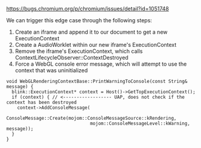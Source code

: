 https://bugs.chromium.org/p/chromium/issues/detail?id=1051748

We can trigger this edge case through the following steps:

1. Create an iframe and append it to our document to get a new ExecutionContext
2. Create a AudioWorklet within our new iframe's ExecutionContext
3. Remove the iframe's ExecutionContext, which calls ContextLifecycleObserver::ContextDestroyed
4. Force a WebGL console error message, which will attempt to use the context that was uninitialized

```
void WebGLRenderingContextBase::PrintWarningToConsole(const String& message) {
  blink::ExecutionContext* context = Host()->GetTopExecutionContext();
  if (context) { // <------------------ UAP, does not check if the context has been destroyed
    context->AddConsoleMessage(
        ConsoleMessage::Create(mojom::ConsoleMessageSource::kRendering,
                               mojom::ConsoleMessageLevel::kWarning, message));
  }
}
```


